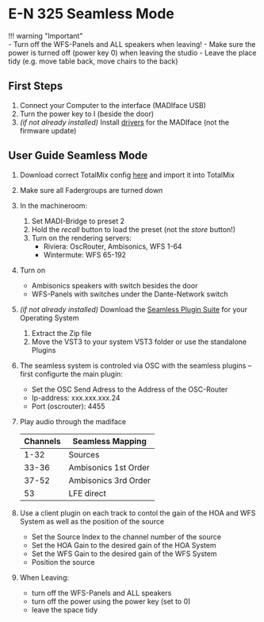 # E-N 325 Seamless Mode

!!! warning "Important"   
    - Turn off the WFS-Panels and ALL speakers when leaving!
    - Make sure the power is turned off (power key 0) when leaving the studio
    - Leave the place tidy (e.g. move table back, move chairs to the back)

## First Steps
1. Connect your Computer to the interface (MADIface USB)
2. Turn the power key to I (beside the door)
3. *(if not already installed)* Install [drivers](https://www.rme-audio.de/de_madiface-usb.html) for the MADIface (not the firmware update)

## User Guide Seamless Mode
1. Download correct TotalMix config [here](../configs.md) and import it into TotalMix
2. Make sure all Fadergroups are turned down
3. In the machineroom:
    1. Set MADI-Bridge to preset 2
    2. Hold the *recall* button to load the preset (not the *store* button!)
        <!-- TODO insert foto -->
    3. Turn on the rendering servers:
        - Riviera: OscRouter, Ambisonics, WFS 1-64
        - Wintermute: WFS 65-192

4. Turn on
    - Ambisonics speakers with switch besides the door
    - WFS-Panels with switches under the Dante-Network switch
5. *(if not already installed)* Download the [Seamless Plugin Suite](https://github.com/TU-Studio/seamless-plugin-suite/releases/latest) for your Operating System
    1. Extract the Zip file
    2. Move the VST3 to your system VST3 folder or use the standalone Plugins

6. The seamless system is controled via OSC with the seamless plugins – first configurte the main plugin:
    - Set the OSC Send Adress to the Address of the OSC-Router
    - Ip-address: xxx.xxx.xxx.24
    - Port (oscrouter): 4455

7. Play audio through the madiface

    | Channels | Seamless Mapping |
    | ---- | ---- |
    | 1-32 | Sources |
    | 33-36 | Ambisonics 1st Order |
    | 37-52 | Ambisonics 3rd Order |
    | 53 | LFE direct |

8. Use a client plugin on each track to contol the gain of the HOA and WFS System as well as the position of the source
    - Set the Source Index to the channel number of the source
    - Set the HOA Gain to the desired gain of the HOA System
    - Set the WFS Gain to the desired gain of the WFS System
    - Position the source

9. When Leaving:
    - turn off the WFS-Panels and ALL speakers
    - turn off the power using the power key (set to 0)
    - leave the space tidy
